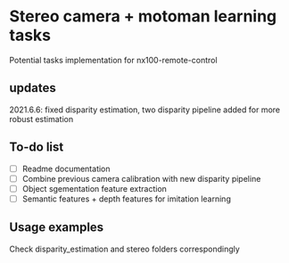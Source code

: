 # Stereo camera + motoman learning tasks
Potential tasks implementation for nx100-remote-control

## updates
2021.6.6: fixed disparity estimation, two disparity pipeline added for more robust estimation

## To-do list
- [ ] Readme documentation
- [ ] Combine previous camera calibration with new disparity pipeline
- [ ] Object sgementation feature extraction
- [ ] Semantic features + depth features for imitation learning

## Usage examples
Check disparity_estimation and stereo folders correspondingly
